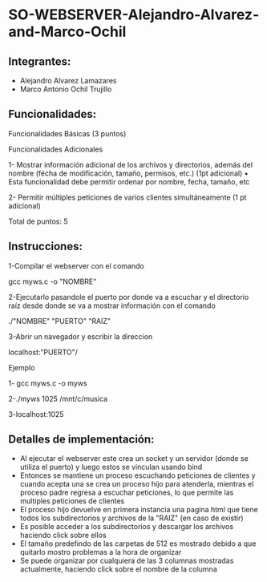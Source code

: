 # SO-WEBSERVER-Alejandro-Alvarez-and-Marco-Ochil

## Integrantes:
- Alejandro Alvarez Lamazares
- Marco Antonio Ochil Trujillo

## Funcionalidades:
Funcionalidades Básicas (3 puntos)

Funcionalidades Adicionales

1- Mostrar información adicional de los archivos y directorios, además del nombre (fécha de modificación, tamaño, permisos, etc.) (1pt adicional)
• Esta funcionalidad debe permitir ordenar por nombre, fecha, tamaño, etc

2- Permitir múltiples peticiones de varios clientes simultáneamente (1 pt adicional)

Total de puntos: 5

## Instrucciones:
1-Compilar el webserver con el comando

gcc myws.c -o "NOMBRE"

2-Ejecutarlo pasandole el puerto por donde va a escuchar y el directorio raíz desde donde se va a mostrar información con el comando

./"NOMBRE" "PUERTO" "RAIZ"

3-Abrir un navegador y escribir la direccion

localhost:"PUERTO"/

Ejemplo

1- gcc myws.c -o myws
  
2-./myws 1025 /mnt/c/musica

3-localhost:1025

## Detalles de implementación:
- Al ejecutar el webserver este crea un socket y un servidor (donde se utiliza el puerto) y luego estos se vinculan usando bind
- Entonces se mantiene un proceso escuchando peticiones de clientes y cuando acepta una se crea un proceso hijo para atenderla, mientras el proceso padre regresa a escuchar peticiones, lo que permite las multiples peticiones de clientes
- El proceso hijo devuelve en primera instancia una pagina html que tiene todos los subdirectorios y archivos de la "RAIZ" (en caso de existir)
- Es posible acceder a los subdirectorios y descargar los archivos haciendo click sobre ellos
- El tamaño predefindo de las carpetas de 512 es mostrado debido a que quitarlo mostro problemas a la hora de organizar
- Se puede organizar por cualquiera de las 3 columnas mostradas actualmente, haciendo click sobre el nombre de la columna
